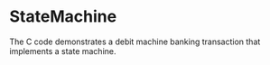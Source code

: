 
# StateMachine

The C code demonstrates a debit machine banking transaction that implements a state machine.
